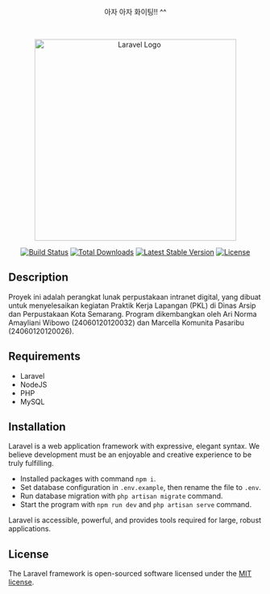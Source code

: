<p align="center">아자 아자 화이팅!! ^^</p><br>

<p align="center"><a href="https://laravel.com" target="_blank"><img src="https://raw.githubusercontent.com/laravel/art/master/logo-lockup/5%20SVG/2%20CMYK/1%20Full%20Color/laravel-logolockup-cmyk-red.svg" width="400" alt="Laravel Logo"></a></p>

<p align="center">
<a href="https://github.com/laravel/framework/actions"><img src="https://github.com/laravel/framework/workflows/tests/badge.svg" alt="Build Status"></a>
<a href="https://packagist.org/packages/laravel/framework"><img src="https://img.shields.io/packagist/dt/laravel/framework" alt="Total Downloads"></a>
<a href="https://packagist.org/packages/laravel/framework"><img src="https://img.shields.io/packagist/v/laravel/framework" alt="Latest Stable Version"></a>
<a href="https://packagist.org/packages/laravel/framework"><img src="https://img.shields.io/packagist/l/laravel/framework" alt="License"></a>
</p>

## Description
Proyek ini adalah perangkat lunak perpustakaan intranet digital, yang dibuat untuk menyelesaikan kegiatan Praktik Kerja Lapangan (PKL) di Dinas Arsip dan Perpustakaan Kota Semarang. Program dikembangkan oleh Ari Norma Amayliani Wibowo (24060120120032) dan Marcella Komunita Pasaribu (24060120120026).

## Requirements
- Laravel
- NodeJS
- PHP
- MySQL

## Installation

Laravel is a web application framework with expressive, elegant syntax. We believe development must be an enjoyable and creative experience to be truly fulfilling.

- Installed packages with command ```npm i```.
- Set database configuration in ```.env.example```, then rename the file to ```.env```.
- Run database migration with ```php artisan migrate``` command.
- Start the program with ```npm run dev``` and ```php artisan serve``` command.

Laravel is accessible, powerful, and provides tools required for large, robust applications.

## License

The Laravel framework is open-sourced software licensed under the [MIT license](https://opensource.org/licenses/MIT).
